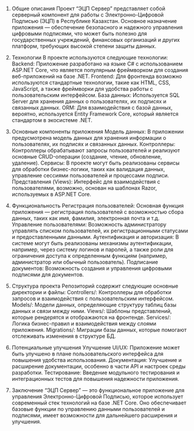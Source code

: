 1. Общие описания
   Проект “ЭЦП Сервер” представляет собой серверный компонент для работы с Электронно-Цифровой Подписью (ЭЦП) в Республике Казахстан. Основное назначение приложения — обеспечение безопасного и надежного управления цифровыми подписями, что может быть полезно для государственных учреждений, финансовых организаций и других платформ, требующих высокой степени защиты данных.
   
2. Технологии
   В проекте используются следующие технологии:
Backend: Приложение разработано на языке C# с использованием ASP.NET Core, что является популярным фреймворком для создания веб-приложений на базе .NET.
Frontend: Для фронтенда возможно используются стандартные технологии, такие как HTML, CSS, JavaScript, а также фреймворки для удобства работы с пользовательским интерфейсом.
База данных: Используется SQL Server для хранения данных о пользователях, их подписях и связанных данных.
ORM: Для взаимодействия с базой данных, вероятно, используется Entity Framework Core, который является стандартом в экосистеме .NET.

3. Основные компоненты приложения
   Модель данных: В приложении предусмотрена модель данных для хранения информации о пользователях, их подписях и связанных данных.
Контроллеры: Контроллеры обрабатывают запросы пользователей и реализуют основные CRUD-операции (создание, чтение, обновление, удаление).
Сервисы: В проекте могут быть реализованы сервисы для обработки бизнес-логики, таких как валидация данных, управление сессиями пользователей и процессами подписи.
Представления (Views): Интерфейс для взаимодействия с пользователями, возможно, основан на шаблонах Razor, используемых в ASP.NET Core.

4. Функциональность
   Регистрация пользователей: Основная функция приложения — регистрация пользователей с возможностью сбора данных, таких как имя, фамилия, электронная почта и т.д.
Управление пользователями: Возможность администратору управлять списком пользователей, их регистрационными статусами и предоставленными данными.
Аутентификация и авторизация: В системе могут быть реализованы механизмы аутентификации, например, через систему логинов и паролей, а также роли для ограничения доступа к определенным функциям (например, администратор или обычный пользователь).
Подписание документов: Возможность создания и управления цифровыми подписями для документов.

5. Структура проекта
   Репозиторий содержит следующие основные директории и файлы:
Controllers/: Контроллеры для обработки запросов и взаимодействия с пользовательским интерфейсом.
Models/: Модели данных, определяющие структуру таблиц базы данных и связи между ними.
Views/: Шаблоны представлений, которые рендерятся и отображаются на фронтенде.
Services/: Логика бизнес-правил и взаимодействия между слоями приложения.
Migrations/: Миграции базы данных, которые помогают отслеживать изменения в структуре БД.

6. Потенциальные улучшения
   Улучшение UI/UX: Приложение может быть улучшено в плане пользовательского интерфейса для повышения удобства использования.
Документация: Улучшение и расширение документации, особенно в части API и настроек среды разработки.
Тестирование: Введение модульного тестирования и интеграционных тестов для повышения надежности приложения.
7. Заключение
   “ЭЦП Сервер” — это функциональное приложение для управления Электронно-Цифровой Подписью, которое использует современный стек технологий на базе .NET Core. Оно обеспечивает базовые функции по управлению данными пользователей и подписями, имеет возможности для дальнейшего расширения и улучшения.
